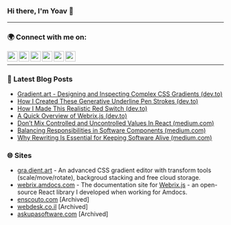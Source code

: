 ### Hi there, I'm Yoav 👋

---

### 🌍 Connect with me on:

<a href="https://yoavkadosh.medium.com/"><img height="24" src="https://cdn.jsdelivr.net/npm/simple-icons@v3/icons/medium.svg" align="left"></a>
<a href="https://codepen.io/ykadosh/"><img height="24" src="https://cdn.jsdelivr.net/npm/simple-icons@v3/icons/codepen.svg" align="left"></a>
<a href="https://www.linkedin.com/in/ykadosh/"><img height="24" src="https://cdn.jsdelivr.net/npm/simple-icons@v3/icons/linkedin.svg" align="left"></a>
<a href="https://dev.to/ykadosh"><img height="24" src="https://d2fltix0v2e0sb.cloudfront.net/dev-black.png" align="left"></a>
<a href="https://twitter.com/yoavikadosh"><img height="24" src="https://cdn.jsdelivr.net/npm/simple-icons@v3/icons/twitter.svg" align="left"></a>
<a href="https://stackoverflow.com/users/1096470/yoav-kadosh"><img height="24" src="https://cdn.jsdelivr.net/npm/simple-icons@v3/icons/stackoverflow.svg" align="left"></a>  

<br/>

---

### 📕 Latest Blog Posts

- [Gradient.art - Designing and Inspecting Complex CSS Gradients (dev.to)](https://dev.to/ykadosh/gradient-art-designing-and-inspecting-complex-css-gradients-4b06)
- [How I Created These Generative Underline Pen Strokes (dev.to)](https://dev.to/ykadosh/underline-pen-strokes-randomly-generated-53k7)
- [How I Made This Realistic Red Switch (dev.to)](https://dev.to/ykadosh/how-i-made-this-realistic-red-switch-pure-css-49g2)
- [A Quick Overview of Webrix.js (dev.to)](https://dev.to/ykadosh/webrix-js-building-blocks-for-interactive-react-apps-4m54)
- [Don’t Mix Controlled and Uncontrolled Values In React (medium.com)](https://betterprogramming.pub/dont-mix-controlled-uncontrolled-values-in-react-e7ab191d8dc4)
- [Balancing Responsibilities in Software Components (medium.com)](https://medium.com/swlh/balancing-responsibilities-in-software-components-b0be0e59b8b2)
- [Why Rewriting Is Essential for Keeping Software Alive (medium.com)](https://betterprogramming.pub/why-code-rewriting-is-essential-for-keeping-software-alive-81c7307e7f6)

### 🌐 Sites

- [gra.dient.art](https://gra.dient.art) - An advanced CSS gradient editor with transform tools (scale/move/rotate), backgroud stacking and free cloud storage.
- [webrix.amdocs.com](https://webrix.amdocs.com) - The documentation site for [Webrix.js](https://github.com/open-amdocs/webrix/) - an open-source React library I developed when working for Amdocs.
- [enscouto.com](https://web.archive.org/web/20200928112444/https://enscouto.com/) [Archived]
- [webdesk.co.il](https://web.archive.org/web/20200513171205/https://webdesk.co.il/) [Archived]
- [askupasoftware.com](https://web.archive.org/web/20200513100139/https://askupasoftware.com/) [Archived]
